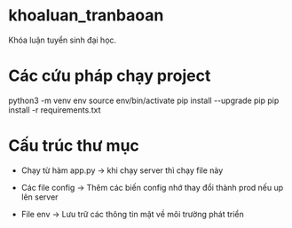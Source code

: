 # khoaluan_tranbaoan

Khóa luận tuyển sinh đại học.

# Các cứu pháp chạy project

python3 -m venv env
source env/bin/activate
pip install --upgrade pip
pip install -r requirements.txt

# Cấu trúc thư mục

- Chạy từ hàm app.py -> khi chạy server thì chạy file này

- Các file config -> Thêm các biến config nhớ thay đổi thành prod nếu up lên server

- File env -> Lưu trữ các thông tin mật về môi trường phát triển
